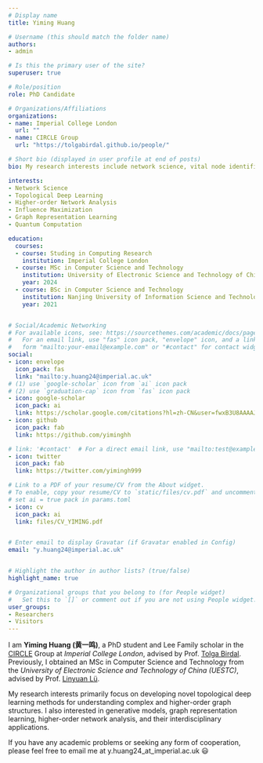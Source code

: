 ```yaml
---
# Display name
title: Yiming Huang 

# Username (this should match the folder name)
authors:
- admin

# Is this the primary user of the site?
superuser: true

# Role/position
role: PhD Candidate

# Organizations/Affiliations
organizations:
- name: Imperial College London
  url: ""
- name: CIRCLE Group
  url: "https://tolgabirdal.github.io/people/"

# Short bio (displayed in user profile at end of posts)
bio: My research interests include network science, vital node identification, and topological deep learning.

interests:
- Network Science
- Topological Deep Learning
- Higher-order Network Analysis
- Influence Maximization
- Graph Representation Learning
- Quantum Computation

education:
  courses:
  - course: Studing in Computing Research 
    institution: Imperial College London
  - course: MSc in Computer Science and Technology
    institution: University of Electronic Science and Technology of China (UESTC)
    year: 2024
  - course: BSc in Computer Science and Technology
    institution: Nanjing University of Information Science and Technology (NUIST)
    year: 2021


# Social/Academic Networking
# For available icons, see: https://sourcethemes.com/academic/docs/page-builder/#icons
#   For an email link, use "fas" icon pack, "envelope" icon, and a link in the
#   form "mailto:your-email@example.com" or "#contact" for contact widget.
social:
- icon: envelope
  icon_pack: fas
  link: "mailto:y.huang24@imperial.ac.uk"
# (1) use `google-scholar` icon from `ai` icon pack
# (2) use `graduation-cap` icon from `fas` icon pack
- icon: google-scholar
  icon_pack: ai
  link: https://scholar.google.com/citations?hl=zh-CN&user=fwxB3U8AAAAJ
- icon: github
  icon_pack: fab
  link: https://github.com/yiminghh

# link: '#contact'  # For a direct email link, use "mailto:test@example.org".
- icon: twitter
  icon_pack: fab
  link: https://twitter.com/yimingh999

# Link to a PDF of your resume/CV from the About widget.
# To enable, copy your resume/CV to `static/files/cv.pdf` and uncomment the lines below.
# set ai = true pack in params.toml
- icon: cv
  icon_pack: ai
  link: files/CV_YIMING.pdf


# Enter email to display Gravatar (if Gravatar enabled in Config)
email: "y.huang24@imperial.ac.uk"


# Highlight the author in author lists? (true/false)
highlight_name: true

# Organizational groups that you belong to (for People widget)
#   Set this to `[]` or comment out if you are not using People widget.
user_groups:
- Researchers
- Visitors
---
```


I am **Yiming Huang (黄一鸣)**, a PhD student and Lee Family scholar in the [CIRCLE](https://tolgabirdal.github.io/) Group at *Imperial College London*, advised by Prof. [Tolga Birdal](https://tolgabirdal.github.io/). 
Previously, I obtained an MSc in Computer Science and Technology from the *University of Electronic Science and Technology of China (UESTC)*, advised by Prof. [Linyuan Lü](https://linyuanlab.com/).

My research interests primarily focus on developing novel topological deep learning methods for understanding complex and higher-order graph structures. 
I also interested in generative models, graph representation learning, higher-order network analysis, and their interdisciplinary applications.


If you have any academic problems or seeking any form of cooperation, please feel free to email me at y.huang24_at_imperial.ac.uk :smiley:

